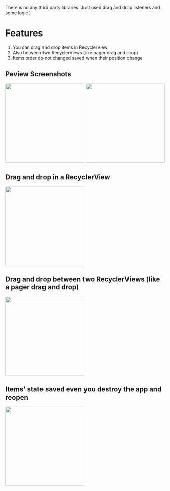 There is no any third party libraries. Just used drag and drop listeners and some logic )

# Features
1. You can drag and drop items in RecyclerView
2. Also between two RecyclerViews (like pager drag and drop)
3. Items order do not changed saved when their position change

## Peview Screenshots
<img src="https://github.com/lazy-devv/unical_task/assets/69151373/8ad4455d-4329-4203-aadb-90a80f401ff1" width="250" />
<img src="https://github.com/lazy-devv/unical_task/assets/69151373/0fc2a3ab-3ff9-4f68-ad5c-3773f16d076c" width="250" />

## Drag and drop in a RecyclerView
<img src="https://github.com/lazy-devv/unical_task/assets/69151373/c04eada5-0772-44f3-92bc-551179c399c4" width="250" />

## Drag and drop between two RecyclerViews (like a pager drag and drop)
<img src="https://github.com/lazy-devv/unical_task/assets/69151373/50747fa5-e2e9-47ca-a5b5-f6a63c0979e5" width="250" />

## Items' state saved even you destroy the app and reopen
<img src="https://github.com/lazy-devv/unical_task/assets/69151373/3ddb2eb8-7e3a-4b26-b5d1-30a3e81d6575" width="250" />
